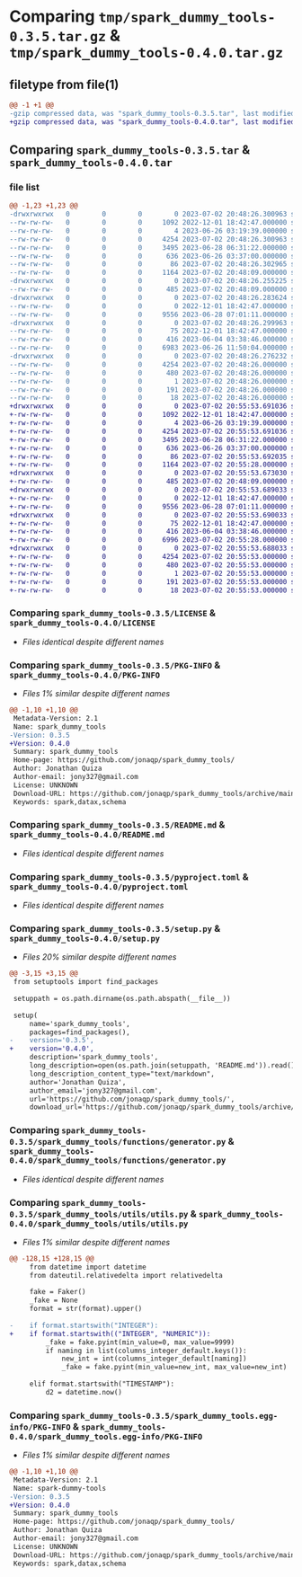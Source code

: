 # Comparing `tmp/spark_dummy_tools-0.3.5.tar.gz` & `tmp/spark_dummy_tools-0.4.0.tar.gz`

## filetype from file(1)

```diff
@@ -1 +1 @@
-gzip compressed data, was "spark_dummy_tools-0.3.5.tar", last modified: Sun Jul  2 20:48:26 2023, max compression
+gzip compressed data, was "spark_dummy_tools-0.4.0.tar", last modified: Sun Jul  2 20:55:53 2023, max compression
```

## Comparing `spark_dummy_tools-0.3.5.tar` & `spark_dummy_tools-0.4.0.tar`

### file list

```diff
@@ -1,23 +1,23 @@
-drwxrwxrwx   0        0        0        0 2023-07-02 20:48:26.300963 spark_dummy_tools-0.3.5/
--rw-rw-rw-   0        0        0     1092 2022-12-01 18:42:47.000000 spark_dummy_tools-0.3.5/LICENSE
--rw-rw-rw-   0        0        0        4 2023-06-26 03:19:39.000000 spark_dummy_tools-0.3.5/MANIFEST.in
--rw-rw-rw-   0        0        0     4254 2023-07-02 20:48:26.300963 spark_dummy_tools-0.3.5/PKG-INFO
--rw-rw-rw-   0        0        0     3495 2023-06-28 06:31:22.000000 spark_dummy_tools-0.3.5/README.md
--rw-rw-rw-   0        0        0      636 2023-06-26 03:37:00.000000 spark_dummy_tools-0.3.5/pyproject.toml
--rw-rw-rw-   0        0        0       86 2023-07-02 20:48:26.302965 spark_dummy_tools-0.3.5/setup.cfg
--rw-rw-rw-   0        0        0     1164 2023-07-02 20:48:09.000000 spark_dummy_tools-0.3.5/setup.py
-drwxrwxrwx   0        0        0        0 2023-07-02 20:48:26.255225 spark_dummy_tools-0.3.5/spark_dummy_tools/
--rw-rw-rw-   0        0        0      485 2023-07-02 20:48:09.000000 spark_dummy_tools-0.3.5/spark_dummy_tools/__init__.py
-drwxrwxrwx   0        0        0        0 2023-07-02 20:48:26.283624 spark_dummy_tools-0.3.5/spark_dummy_tools/functions/
--rw-rw-rw-   0        0        0        0 2022-12-01 18:42:47.000000 spark_dummy_tools-0.3.5/spark_dummy_tools/functions/__init__.py
--rw-rw-rw-   0        0        0     9556 2023-06-28 07:01:11.000000 spark_dummy_tools-0.3.5/spark_dummy_tools/functions/generator.py
-drwxrwxrwx   0        0        0        0 2023-07-02 20:48:26.299963 spark_dummy_tools-0.3.5/spark_dummy_tools/utils/
--rw-rw-rw-   0        0        0       75 2022-12-01 18:42:47.000000 spark_dummy_tools-0.3.5/spark_dummy_tools/utils/__init__.py
--rw-rw-rw-   0        0        0      416 2023-06-04 03:38:46.000000 spark_dummy_tools-0.3.5/spark_dummy_tools/utils/color.py
--rw-rw-rw-   0        0        0     6983 2023-06-26 11:50:04.000000 spark_dummy_tools-0.3.5/spark_dummy_tools/utils/utils.py
-drwxrwxrwx   0        0        0        0 2023-07-02 20:48:26.276232 spark_dummy_tools-0.3.5/spark_dummy_tools.egg-info/
--rw-rw-rw-   0        0        0     4254 2023-07-02 20:48:26.000000 spark_dummy_tools-0.3.5/spark_dummy_tools.egg-info/PKG-INFO
--rw-rw-rw-   0        0        0      480 2023-07-02 20:48:26.000000 spark_dummy_tools-0.3.5/spark_dummy_tools.egg-info/SOURCES.txt
--rw-rw-rw-   0        0        0        1 2023-07-02 20:48:26.000000 spark_dummy_tools-0.3.5/spark_dummy_tools.egg-info/dependency_links.txt
--rw-rw-rw-   0        0        0      191 2023-07-02 20:48:26.000000 spark_dummy_tools-0.3.5/spark_dummy_tools.egg-info/requires.txt
--rw-rw-rw-   0        0        0       18 2023-07-02 20:48:26.000000 spark_dummy_tools-0.3.5/spark_dummy_tools.egg-info/top_level.txt
+drwxrwxrwx   0        0        0        0 2023-07-02 20:55:53.691036 spark_dummy_tools-0.4.0/
+-rw-rw-rw-   0        0        0     1092 2022-12-01 18:42:47.000000 spark_dummy_tools-0.4.0/LICENSE
+-rw-rw-rw-   0        0        0        4 2023-06-26 03:19:39.000000 spark_dummy_tools-0.4.0/MANIFEST.in
+-rw-rw-rw-   0        0        0     4254 2023-07-02 20:55:53.691036 spark_dummy_tools-0.4.0/PKG-INFO
+-rw-rw-rw-   0        0        0     3495 2023-06-28 06:31:22.000000 spark_dummy_tools-0.4.0/README.md
+-rw-rw-rw-   0        0        0      636 2023-06-26 03:37:00.000000 spark_dummy_tools-0.4.0/pyproject.toml
+-rw-rw-rw-   0        0        0       86 2023-07-02 20:55:53.692035 spark_dummy_tools-0.4.0/setup.cfg
+-rw-rw-rw-   0        0        0     1164 2023-07-02 20:55:28.000000 spark_dummy_tools-0.4.0/setup.py
+drwxrwxrwx   0        0        0        0 2023-07-02 20:55:53.673030 spark_dummy_tools-0.4.0/spark_dummy_tools/
+-rw-rw-rw-   0        0        0      485 2023-07-02 20:48:09.000000 spark_dummy_tools-0.4.0/spark_dummy_tools/__init__.py
+drwxrwxrwx   0        0        0        0 2023-07-02 20:55:53.689033 spark_dummy_tools-0.4.0/spark_dummy_tools/functions/
+-rw-rw-rw-   0        0        0        0 2022-12-01 18:42:47.000000 spark_dummy_tools-0.4.0/spark_dummy_tools/functions/__init__.py
+-rw-rw-rw-   0        0        0     9556 2023-06-28 07:01:11.000000 spark_dummy_tools-0.4.0/spark_dummy_tools/functions/generator.py
+drwxrwxrwx   0        0        0        0 2023-07-02 20:55:53.690033 spark_dummy_tools-0.4.0/spark_dummy_tools/utils/
+-rw-rw-rw-   0        0        0       75 2022-12-01 18:42:47.000000 spark_dummy_tools-0.4.0/spark_dummy_tools/utils/__init__.py
+-rw-rw-rw-   0        0        0      416 2023-06-04 03:38:46.000000 spark_dummy_tools-0.4.0/spark_dummy_tools/utils/color.py
+-rw-rw-rw-   0        0        0     6996 2023-07-02 20:55:28.000000 spark_dummy_tools-0.4.0/spark_dummy_tools/utils/utils.py
+drwxrwxrwx   0        0        0        0 2023-07-02 20:55:53.688033 spark_dummy_tools-0.4.0/spark_dummy_tools.egg-info/
+-rw-rw-rw-   0        0        0     4254 2023-07-02 20:55:53.000000 spark_dummy_tools-0.4.0/spark_dummy_tools.egg-info/PKG-INFO
+-rw-rw-rw-   0        0        0      480 2023-07-02 20:55:53.000000 spark_dummy_tools-0.4.0/spark_dummy_tools.egg-info/SOURCES.txt
+-rw-rw-rw-   0        0        0        1 2023-07-02 20:55:53.000000 spark_dummy_tools-0.4.0/spark_dummy_tools.egg-info/dependency_links.txt
+-rw-rw-rw-   0        0        0      191 2023-07-02 20:55:53.000000 spark_dummy_tools-0.4.0/spark_dummy_tools.egg-info/requires.txt
+-rw-rw-rw-   0        0        0       18 2023-07-02 20:55:53.000000 spark_dummy_tools-0.4.0/spark_dummy_tools.egg-info/top_level.txt
```

### Comparing `spark_dummy_tools-0.3.5/LICENSE` & `spark_dummy_tools-0.4.0/LICENSE`

 * *Files identical despite different names*

### Comparing `spark_dummy_tools-0.3.5/PKG-INFO` & `spark_dummy_tools-0.4.0/PKG-INFO`

 * *Files 1% similar despite different names*

```diff
@@ -1,10 +1,10 @@
 Metadata-Version: 2.1
 Name: spark_dummy_tools
-Version: 0.3.5
+Version: 0.4.0
 Summary: spark_dummy_tools
 Home-page: https://github.com/jonaqp/spark_dummy_tools/
 Author: Jonathan Quiza
 Author-email: jony327@gmail.com
 License: UNKNOWN
 Download-URL: https://github.com/jonaqp/spark_dummy_tools/archive/main.zip
 Keywords: spark,datax,schema
```

### Comparing `spark_dummy_tools-0.3.5/README.md` & `spark_dummy_tools-0.4.0/README.md`

 * *Files identical despite different names*

### Comparing `spark_dummy_tools-0.3.5/pyproject.toml` & `spark_dummy_tools-0.4.0/pyproject.toml`

 * *Files identical despite different names*

### Comparing `spark_dummy_tools-0.3.5/setup.py` & `spark_dummy_tools-0.4.0/setup.py`

 * *Files 20% similar despite different names*

```diff
@@ -3,15 +3,15 @@
 from setuptools import find_packages
 
 setuppath = os.path.dirname(os.path.abspath(__file__))
 
 setup(
     name='spark_dummy_tools',
     packages=find_packages(),
-    version='0.3.5',
+    version='0.4.0',
     description='spark_dummy_tools',
     long_description=open(os.path.join(setuppath, 'README.md')).read(),
     long_description_content_type="text/markdown",
     author='Jonathan Quiza',
     author_email='jony327@gmail.com',
     url='https://github.com/jonaqp/spark_dummy_tools/',
     download_url='https://github.com/jonaqp/spark_dummy_tools/archive/main.zip',
```

### Comparing `spark_dummy_tools-0.3.5/spark_dummy_tools/functions/generator.py` & `spark_dummy_tools-0.4.0/spark_dummy_tools/functions/generator.py`

 * *Files identical despite different names*

### Comparing `spark_dummy_tools-0.3.5/spark_dummy_tools/utils/utils.py` & `spark_dummy_tools-0.4.0/spark_dummy_tools/utils/utils.py`

 * *Files 1% similar despite different names*

```diff
@@ -128,15 +128,15 @@
     from datetime import datetime
     from dateutil.relativedelta import relativedelta
 
     fake = Faker()
     _fake = None
     format = str(format).upper()
 
-    if format.startswith("INTEGER"):
+    if format.startswith(("INTEGER", "NUMERIC")):
         _fake = fake.pyint(min_value=0, max_value=9999)
         if naming in list(columns_integer_default.keys()):
             new_int = int(columns_integer_default[naming])
             _fake = fake.pyint(min_value=new_int, max_value=new_int)
 
     elif format.startswith("TIMESTAMP"):
         d2 = datetime.now()
```

### Comparing `spark_dummy_tools-0.3.5/spark_dummy_tools.egg-info/PKG-INFO` & `spark_dummy_tools-0.4.0/spark_dummy_tools.egg-info/PKG-INFO`

 * *Files 1% similar despite different names*

```diff
@@ -1,10 +1,10 @@
 Metadata-Version: 2.1
 Name: spark-dummy-tools
-Version: 0.3.5
+Version: 0.4.0
 Summary: spark_dummy_tools
 Home-page: https://github.com/jonaqp/spark_dummy_tools/
 Author: Jonathan Quiza
 Author-email: jony327@gmail.com
 License: UNKNOWN
 Download-URL: https://github.com/jonaqp/spark_dummy_tools/archive/main.zip
 Keywords: spark,datax,schema
```

